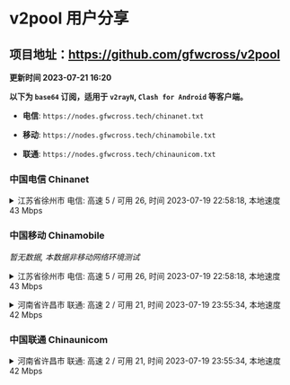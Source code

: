 # v2pool 用户分享
## 项目地址：<https://github.com/gfwcross/v2pool>
**更新时间 2023-07-21 16:20**


**以下为 `base64` 订阅，适用于 `v2rayN`, `Clash for Android` 等客户端。**

- **电信**: `https://nodes.gfwcross.tech/chinanet.txt`

- **移动**: `https://nodes.gfwcross.tech/chinamobile.txt`

- **联通**: `https://nodes.gfwcross.tech/chinaunicom.txt`


### 中国电信 Chinanet
<details><summary>江苏省徐州市 电信: 高速 5 / 可用 26, 时间 2023-07-19 22:58:18, 本地速度 43 Mbps</summary><p>可用节点订阅：https://transfer.sh/jMns7j41Oc/running.txt<br>高速节点订阅：https://transfer.sh/qCS1cTlFtw/good.txt<br>低延迟节点订阅：https://transfer.sh/tu9m746hbh/low_delay.txt</p></details>
<p></p>

### 中国移动 Chinamobile
<i>暂无数据, 本数据非移动网络环境测试</i>
<details><summary>江苏省徐州市 电信: 高速 5 / 可用 26, 时间 2023-07-19 22:58:18, 本地速度 43 Mbps</summary><p>可用节点订阅：https://transfer.sh/jMns7j41Oc/running.txt<br>高速节点订阅：https://transfer.sh/qCS1cTlFtw/good.txt<br>低延迟节点订阅：https://transfer.sh/tu9m746hbh/low_delay.txt</p></details>
<p></p><details><summary>河南省许昌市 联通: 高速 2 / 可用 21, 时间 2023-07-19 23:55:34, 本地速度 42 Mbps</summary><p>可用节点订阅：https://transfer.sh/lJ7HftoU9A/running.txt<br>高速节点订阅：https://transfer.sh/EtHVGWJyMi/good.txt<br>低延迟节点订阅：https://transfer.sh/fYh17Vbc6H/low_delay.txt</p></details>
<p></p>

### 中国联通 Chinaunicom
<details><summary>河南省许昌市 联通: 高速 2 / 可用 21, 时间 2023-07-19 23:55:34, 本地速度 42 Mbps</summary><p>可用节点订阅：https://transfer.sh/lJ7HftoU9A/running.txt<br>高速节点订阅：https://transfer.sh/EtHVGWJyMi/good.txt<br>低延迟节点订阅：https://transfer.sh/fYh17Vbc6H/low_delay.txt</p></details>
<p></p>